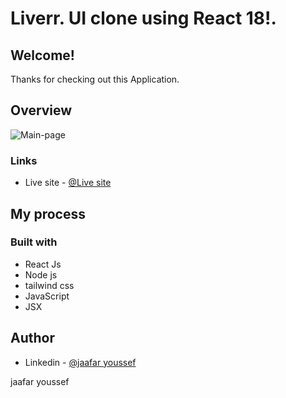 ﻿#  Liverr. UI clone using React 18!.

## Welcome! 
Thanks for checking out this Application.

## Overview
![Main-page](./client/PHOTO.png)



### Links
- Live site - [@Live site](https:/deluxe-salmiakki-8e4bfe.netlify.app/)

## My process

### Built with

- React Js
- Node js
- tailwind css
- JavaScript
- JSX



## Author

- Linkedin - [@jaafar youssef](https://www.linkedin.com/in/jaafar-youssef-923100249/)

jaafar youssef












